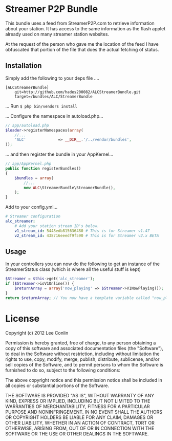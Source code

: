Streamer P2P Bundle
===================

This bundle uses a feed from StreamerP2P.com to retrieve information about your station.  It has access to the same information as the flash applet already used on many streamer station websites.

At the request of the person who gave me the location of the feed I have obfuscated that portion of the file that does the actual fetching of status.

Installation
------------
Simply add the following to your deps file ....

    [ALCStreamerBundle]
        git=http://github.com/hades200082/ALCStreamerBundle.git
        target=/bundles/ALC/StreamerBundle

... Run `$ php bin/vendors install`

... Configure the namespace in autoload.php...

```PHP
// app/autoload.php
$loader->registerNamespaces(array(
    //...
    'ALC'              => __DIR__.'/../vendor/bundles',
));
```

... and then register the bundle in your AppKernel...

```PHP
// app/AppKernel.php
public function registerBundles()
{
    $bundles = array(
        //...
        new ALC\StreamerBundle\StreamerBundle(),
    );
}
```

Add to your config.yml...

```YAML
# Streamer configuration
alc_streamer:
    # Add your station stream ID's below.
    v1_stream_id: 5448edb815636480 # This is for Streamer v1.47
    v2_stream_id: 438716eeedf9f590 # This is for Streamer v2.x BETA
```

Usage
-----

In your controllers you can now do the following to get an instance of the StreamerStatus class (which is where all the useful stuff is kept)

```php
$Streamer = $this->get('alc_streamer');
if ($Streamer->isV1Online()) {
    $returnArray = array('now_playing' => $Streamer->V1NowPlaying());
}
return $returnArray; // You now have a template variable called "now_playing".
```

License
=======
Copyright (c) 2012 Lee Conlin

Permission is hereby granted, free of charge, to any person obtaining a copy of
this software and associated documentation files (the "Software"), to deal in
the Software without restriction, including without limitation the rights to
use, copy, modify, merge, publish, distribute, sublicense, and/or sell copies 
of the Software, and to permit persons to whom the Software is furnished to do 
so, subject to the following conditions:

The above copyright notice and this permission notice shall be included in all 
copies or substantial portions of the Software.

THE SOFTWARE IS PROVIDED "AS IS", WITHOUT WARRANTY OF ANY KIND, EXPRESS OR 
IMPLIED, INCLUDING BUT NOT LIMITED TO THE WARRANTIES OF MERCHANTABILITY, FITNESS 
FOR A PARTICULAR PURPOSE AND NONINFRINGEMENT. IN NO EVENT SHALL THE AUTHORS OR 
COPYRIGHT HOLDERS BE LIABLE FOR ANY CLAIM, DAMAGES OR OTHER LIABILITY, WHETHER 
IN AN ACTION OF CONTRACT, TORT OR OTHERWISE, ARISING FROM, OUT OF OR IN 
CONNECTION WITH THE SOFTWARE OR THE USE OR OTHER DEALINGS IN THE SOFTWARE.